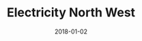 ---
layout: site
title: "Electricity North West"
date: 2018-01-02
categories: [community]
version: 1.6.6
major: 1
minor: 6
patch: 6
slug: electricity-north-west
link: https://www.enwl.co.uk/
submitter: lpolepeddi
permalink: /sites/:slug
---